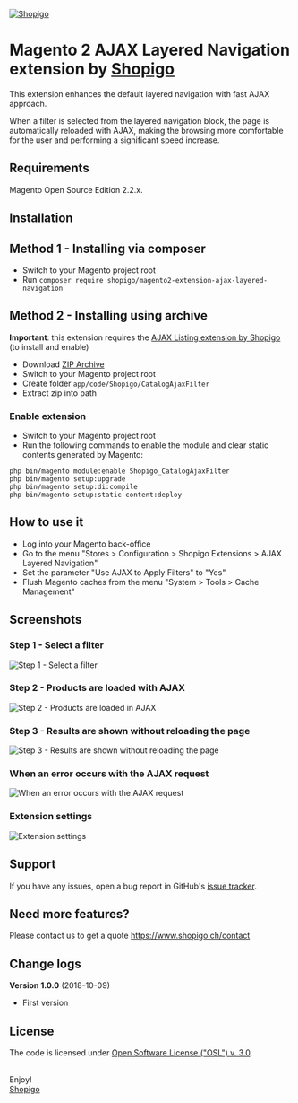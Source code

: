 [![Shopigo](https://www.shopigo.ch/wp-content/uploads/2018/08/github-shopigo-logo.png)](https://www.shopigo.ch)

# Magento 2 AJAX Layered Navigation extension by [Shopigo](https://www.shopigo.ch)

This extension enhances the default layered navigation with fast AJAX approach.

When a filter is selected from the layered navigation block, the page is automatically reloaded with AJAX, making the browsing more comfortable for the user and performing a significant speed increase.

## Requirements

Magento Open Source Edition 2.2.x.

## Installation

## Method 1 - Installing via composer

- Switch to your Magento project root
- Run `composer require shopigo/magento2-extension-ajax-layered-navigation`

## Method 2 - Installing using archive

**Important**: this extension requires the [AJAX Listing extension by Shopigo](https://github.com/shopigo/magento2-extension-ajax-listing) (to install and enable)

- Download [ZIP Archive](https://github.com/shopigo/magento2-extension-ajax-layered-navigation/archive/master.zip)
- Switch to your Magento project root
- Create folder `app/code/Shopigo/CatalogAjaxFilter`
- Extract zip into path

### Enable extension

- Switch to your Magento project root
- Run the following commands to enable the module and clear static contents generated by Magento:
```
php bin/magento module:enable Shopigo_CatalogAjaxFilter
php bin/magento setup:upgrade
php bin/magento setup:di:compile
php bin/magento setup:static-content:deploy
```

## How to use it

- Log into your Magento back-office
- Go to the menu "Stores > Configuration > Shopigo Extensions > AJAX Layered Navigation"
- Set the parameter "Use AJAX to Apply Filters" to "Yes"
- Flush Magento caches from the menu "System > Tools > Cache Management"

## Screenshots

### Step 1 - Select a filter

![Step 1 - Select a filter](https://www.shopigo.ch/wp-content/uploads/2018/10/github-extension-ajax-layered-navigation-plp-filter.jpg)

### Step 2 - Products are loaded with AJAX

![Step 2 - Products are loaded in AJAX](https://www.shopigo.ch/wp-content/uploads/2018/10/github-extension-ajax-layered-navigation-plp-loading.jpg)

### Step 3 - Results are shown without reloading the page

![Step 3 - Results are shown without reloading the page](https://www.shopigo.ch/wp-content/uploads/2018/10/github-extension-ajax-layered-navigation-plp-loaded.jpg)

### When an error occurs with the AJAX request

![When an error occurs with the AJAX request](https://www.shopigo.ch/wp-content/uploads/2018/10/github-extension-ajax-layered-navigation-plp-loading-error.jpg)

### Extension settings

![Extension settings](https://www.shopigo.ch/wp-content/uploads/2018/10/github-extension-ajax-layered-navigation-settings.jpg)

## Support

If you have any issues, open a bug report in GitHub's [issue tracker](https://github.com/shopigo/magento2-extension-ajax-layered-navigation/issues).

## Need more features?

Please contact us to get a quote https://www.shopigo.ch/contact

## Change logs

**Version 1.0.0** (2018-10-09)
- First version

## License

The code is licensed under [Open Software License ("OSL") v. 3.0](http://opensource.org/licenses/osl-3.0.php).

<br/>Enjoy!<br/>
[Shopigo](https://www.shopigo.ch)
